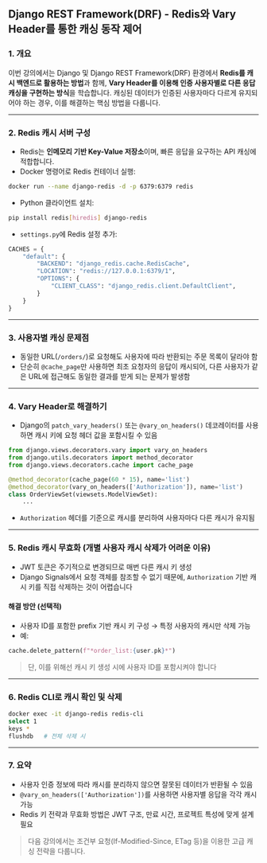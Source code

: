 ## Django REST Framework(DRF) - Redis와 Vary Header를 통한 캐싱 동작 제어

### 1. 개요

이번 강의에서는 Django 및 Django REST Framework(DRF) 환경에서 **Redis를 캐시 백엔드로 활용하는 방법**과 함께, **Vary Header를 이용해 인증 사용자별로 다른 응답 캐싱을 구현하는 방식**을 학습합니다. 캐싱된 데이터가 인증된 사용자마다 다르게 유지되어야 하는 경우, 이를 해결하는 핵심 방법을 다룹니다.

---

### 2. Redis 캐시 서버 구성

- Redis는 **인메모리 기반 Key-Value 저장소**이며, 빠른 응답을 요구하는 API 캐싱에 적합합니다.
- Docker 명령어로 Redis 컨테이너 실행:

```bash
docker run --name django-redis -d -p 6379:6379 redis
```

- Python 클라이언트 설치:

```bash
pip install redis[hiredis] django-redis
```

- `settings.py`에 Redis 설정 추가:

```python
CACHES = {
    "default": {
        "BACKEND": "django_redis.cache.RedisCache",
        "LOCATION": "redis://127.0.0.1:6379/1",
        "OPTIONS": {
            "CLIENT_CLASS": "django_redis.client.DefaultClient",
        }
    }
}
```

---

### 3. 사용자별 캐싱 문제점

- 동일한 URL(`/orders/`)로 요청해도 사용자에 따라 반환되는 주문 목록이 달라야 함
- 단순히 `@cache_page`만 사용하면 최초 요청자의 응답이 캐시되어, 다른 사용자가 같은 URL에 접근해도 동일한 결과를 받게 되는 문제가 발생함

---

### 4. Vary Header로 해결하기

- Django의 `patch_vary_headers()` 또는 `@vary_on_headers()` 데코레이터를 사용하면 캐시 키에 요청 헤더 값을 포함시킬 수 있음

```python
from django.views.decorators.vary import vary_on_headers
from django.utils.decorators import method_decorator
from django.views.decorators.cache import cache_page

@method_decorator(cache_page(60 * 15), name='list')
@method_decorator(vary_on_headers(['Authorization']), name='list')
class OrderViewSet(viewsets.ModelViewSet):
    ...
```

- `Authorization` 헤더를 기준으로 캐시를 분리하여 사용자마다 다른 캐시가 유지됨

---

### 5. Redis 캐시 무효화 (개별 사용자 캐시 삭제가 어려운 이유)

- JWT 토큰은 주기적으로 변경되므로 매번 다른 캐시 키 생성
- Django Signals에서 요청 객체를 참조할 수 없기 때문에, `Authorization` 기반 캐시 키를 직접 삭제하는 것이 어렵습니다

#### 해결 방안 (선택적)

- 사용자 ID를 포함한 prefix 기반 캐시 키 구성 → 특정 사용자의 캐시만 삭제 가능
- 예:

```python
cache.delete_pattern(f"*order_list:{user.pk}*")
```

> 단, 이를 위해선 캐시 키 생성 시에 사용자 ID를 포함시켜야 합니다

---

### 6. Redis CLI로 캐시 확인 및 삭제

```bash
docker exec -it django-redis redis-cli
select 1
keys *
flushdb   # 전체 삭제 시
```

---

### 7. 요약

- 사용자 인증 정보에 따라 캐시를 분리하지 않으면 잘못된 데이터가 반환될 수 있음
- `@vary_on_headers(['Authorization'])`를 사용하면 사용자별 응답을 각각 캐시 가능
- Redis 키 전략과 무효화 방법은 JWT 구조, 만료 시간, 프로젝트 특성에 맞게 설계 필요

> 다음 강의에서는 조건부 요청(If-Modified-Since, ETag 등)을 이용한 고급 캐싱 전략을 다룹니다.

